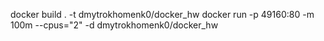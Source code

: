 docker build . -t dmytrokhomenk0/docker_hw
docker run -p 49160:80 -m 100m --cpus="2" -d dmytrokhomenk0/docker_hw

